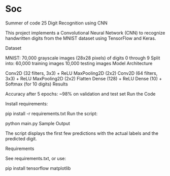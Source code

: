 # Soc
Summer of code 25
Digit Recognition using CNN

This project implements a Convolutional Neural Network (CNN) to recognize handwritten digits from the MNIST dataset using TensorFlow and Keras.

Dataset

MNIST: 70,000 grayscale images (28x28 pixels) of digits 0 through 9
Split into:
60,000 training images
10,000 testing images
Model Architecture

Conv2D (32 filters, 3x3) + ReLU
MaxPooling2D (2x2)
Conv2D (64 filters, 3x3) + ReLU
MaxPooling2D (2x2)
Flatten
Dense (128) + ReLU
Dense (10) + Softmax (for 10 digits)
Results

Accuracy after 5 epochs: ~98% on validation and test set
Run the Code

Install requirements:

pip install -r requirements.txt
Run the script:

python main.py
Sample Output

The script displays the first few predictions with the actual labels and the predicted digit.

Requirements

See requirements.txt, or use:

pip install tensorflow matplotlib

